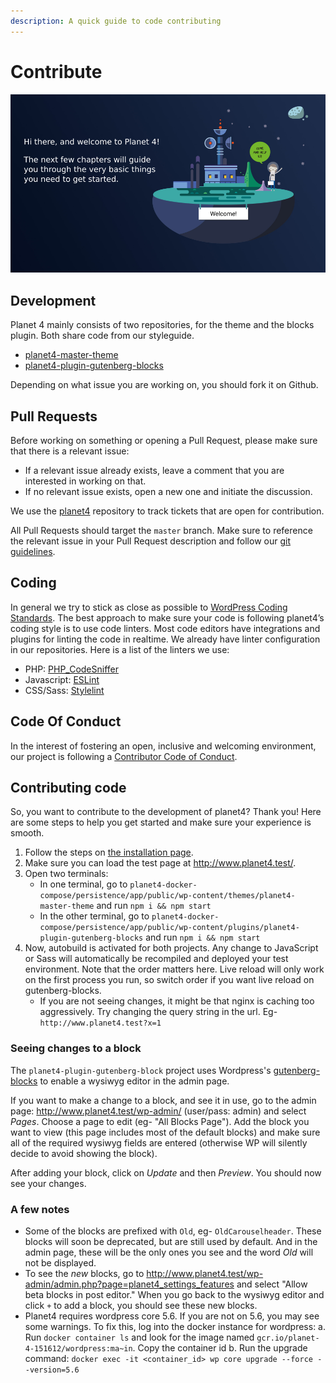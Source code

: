 ```yaml
---
description: A quick guide to code contributing
---
```


# Contribute

![](../.gitbook/assets/welcome.png)

## Development

Planet 4 mainly consists of two repositories, for the theme and the blocks plugin. Both share code from our styleguide.

* [planet4-master-theme](https://github.com/greenpeace/planet4-master-theme)
* [planet4-plugin-gutenberg-blocks](https://github.com/greenpeace/planet4-plugin-gutenberg-blocks)

Depending on what issue you are working on, you should fork it on Github.

## Pull Requests

Before working on something or opening a Pull Request, please make sure that there is a relevant issue:

* If a relevant issue already exists, leave a comment that you are interested in working on that.
* If no relevant issue exists, open a new one and initiate the discussion.

We use the [planet4](https://github.com/greenpeace/planet4/issues) repository to track tickets that are open for contribution.

All Pull Requests should target the `master` branch. Make sure to reference the relevant issue in your Pull Request description and follow our [git guidelines](git-guidelines.md).

## Coding

In general we try to stick as close as possible to [WordPress Coding Standards](https://make.wordpress.org/core/handbook/best-practices/coding-standards/php/). The best approach to make sure your code is following planet4’s coding style is to use code linters. Most code editors have integrations and plugins for linting the code in realtime. We already have linter configuration in our repositories. Here is a list of the linters we use:

* PHP: [PHP\_CodeSniffer](https://github.com/squizlabs/PHP_CodeSniffer)
* Javascript: [ESLint](https://eslint.org/)
* CSS/Sass: [Stylelint](https://stylelint.io/)

## Code Of Conduct

In the interest of fostering an open, inclusive and welcoming environment, our project is following a [Contributor Code of Conduct](https://www.contributor-covenant.org/version/1/4/code-of-conduct).

## Contributing code

So, you want to contribute to the development of planet4? Thank you! Here are some steps to help you get started and make sure your experience is smooth.

1. Follow the steps on [the installation page](./installation.md).
2. Make sure you can load the test page at <http://www.planet4.test/>.
3. Open two terminals:
    - In one terminal, go to `planet4-docker-compose/persistence/app/public/wp-content/themes/planet4-master-theme` and run `npm i && npm start`
    - In the other terminal, go to `planet4-docker-compose/persistence/app/public/wp-content/plugins/planet4-plugin-gutenberg-blocks` and run `npm i && npm start`
4. Now, autobuild is activated for both projects. Any change to JavaScript or Sass will automatically be recompiled and deployed your test environment. Note that the order matters here. Live reload will only work on the first process you run, so switch order if you want live reload on gutenberg-blocks.
    - If you are not seeing changes, it might be that nginx is caching too aggressively. Try changing the query string in the url. Eg- `http://www.planet4.test?x=1`

### Seeing changes to a block

The `planet4-plugin-gutenberg-block` project uses Wordpress's [gutenberg-blocks](https://wordpress.org/plugins/wpdm-gutenberg-blocks/) to enable a wysiwyg editor in the admin page.

If you want to make a change to a block, and see it in use, go to the admin page: <http://www.planet4.test/wp-admin/> (user/pass: admin) and select _Pages_. Choose a page to edit (eg- "All Blocks Page"). Add the block you want to view (this page includes most of the default blocks) and make sure all of the required wysiwyg fields are entered (otherwise WP will silently decide to avoid showing the block).

After adding your block, click on _Update_ and then _Preview_. You should now see your changes.

### A few notes

- Some of the blocks are prefixed with `Old`, eg- `OldCarouselheader`. These blocks will soon be deprecated, but are still used by default. And in the admin page, these will be the only ones you see and the word _Old_ will not be displayed. 
- To see the _new_ blocks, go to <http://www.planet4.test/wp-admin/admin.php?page=planet4_settings_features> and select "Allow beta blocks in post editor." When you go back to the wysiwyg editor and click `+` to add a block, you should see these new blocks.
- Planet4 requires wordpress core 5.6. If you are not on 5.6, you may see some warnings. To fix this, log into the docker instance for wordpress:
    a. Run `docker container ls` and look for the image named `gcr.io/planet-4-151612/wordpress:ma~in`. Copy the container id
    b. Run the upgrade command: `docker exec -it <container_id> wp core upgrade --force --version=5.6`

